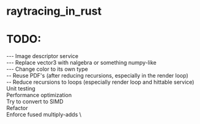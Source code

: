 # raytracing_in_rust

# TODO:
--- Image descriptor service \
--- Replace vector3 with nalgebra or something numpy-like \
--- Change color to its own type \
-- Reuse PDF's (after reducing recursions, especially in the render loop) \
-- Reduce recursions to loops (especially render loop and hittable service) \
Unit testing \
Performance optimization \
Try to convert to SIMD \
Refactor \
Enforce fused multiply-adds \